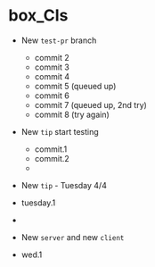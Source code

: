 # box_CIs

* New `test-pr` branch
  * commit 2
  * commit 3
  * commit 4
  * commit 5 (queued up)
  * commit 6
  * commit 7 (queued up, 2nd try)
  * commit 8 (try again)
  
* New `tip` start testing
  * commit.1
  * commit.2
  * 
 * New `tip` - Tuesday 4/4
  * tuesday.1
  * 
 * New `server` and new `client`
  * wed.1